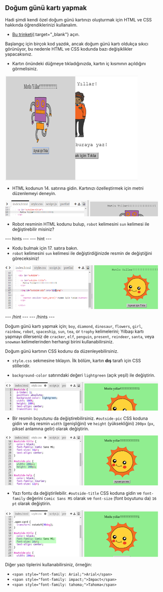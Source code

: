 ## Doğum günü kartı yapmak

Hadi şimdi kendi özel doğum günü kartınızı oluşturmak için HTML ve CSS hakkında öğrendiklerinizi kullanalım.

+ [Bu trinketi](https://trinket.io/html/b33e4f4ca8){:target="_blank"} açın.

Başlangıç için birçok kod yazdık, ancak doğum günü kartı oldukça sıkıcı görünüyor, bu nedenle HTML ve CSS kodunda bazı değişiklikler yapacaksınız.

+ Kartın önündeki düğmeye tıkladığınızda, kartın iç kısmının açıldığını görmelisiniz.

![ekran görüntüsü](images/birthday-click.png)

+ HTML kodunun 14. satırına gidin. Kartınızı özelleştirmek için metni düzenlemeyi deneyin.

![ekran görüntüsü](images/birthday-card-html.png)

+ Robot resminin HTML kodunu bulup, `robot` kelimesini `sun` kelimesi ile değiştirebilir misiniz?

\--- hints \--- \--- hint \---

+ Kodu bulmak için 17. satıra bakın.
+ `robot` kelimesini `sun` kelimesi ile değiştirdiğinizde resmin de değiştiğini göreceksiniz!

![ekran görüntüsü](images/birthday-card-sun.png)

\--- /hint \--- \--- /hints \---

Doğum günü kartı yapmak için; `boy`, `diamond`, `dinosaur`, `flowers`, `girl`, `rainbow`, `robot`, `spaceship`, `sun`, `tea`, or `trophy` kelimelerini; Yılbaşı kartı yapmayı dilerseniz de `cracker`, `elf`, `penguin`, `present`, `reindeer`, `santa`, veya `snowman` kelimelerinden herhangi birini kullanabilirsiniz.

Doğum günü kartının CSS kodunu da düzenleyebilirsiniz.

+ `style.css` sekmesine tıklayın. İlk bölüm, kartın **dış** tarafı için CSS stilleridir.

+ `background-color` satırındaki değeri `lightgreen` (açık yeşil) ile değiştirin.

![ekran görüntüsü](images/birthday-card-outside.png)

+ Bir resmin boyutunu da değiştirebilirsiniz. `#outside-pic` CSS koduna gidin ve dış resmin `width` (genişliğini) ve `height` (yüksekliğini) `200px` (`px`, piksel anlamına gelir) olarak değiştirin.

![ekran görüntüsü](images/birthday-card-size.png)

+ Yazı fontu da değiştirilebilir. `#outside-title` CSS koduna gidin ve `font-family` değerini `Comic Sans MS` olarak ve `font-size` (font boyutunu da) `16 pt` olarak değiştirin.

![ekran görüntüsü](images/birthday-card-font.png)

Diğer yazı tiplerini kullanabilirsiniz, örneğin:

+ `<span style="font-family: Arial;">Arial</span>`
+ `<span style="font-family: impact;">Impact</span>`
+ `<span style="font-family: tahoma;">Tahoma</span>`